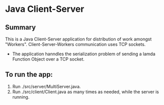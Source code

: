 # Java Client-Server

## Summary
This is a Java Client-Server application for distribution of work amongst "Workers". Client-Server-Workers communication uses TCP sockets.

* The application hanndles the serialization problem of sending a lamda Function Object over a TCP socket.
	
## To run the app:
1. Run ./src/server/MultiServer.java.
2. Run ./src/client/Client.java as many times as needed, while the server is running.